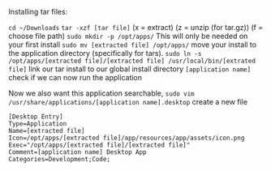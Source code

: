 Installing tar files:

`cd ~/Downloads`
`tar -xzf [tar file]` (x = extract) (z = unzip (for tar.gz)) (f = choose file path)
`sudo mkdir -p /opt/apps/` This will only be needed on your first install
`sudo mv [extracted file] /opt/apps/` move your install to the application directory (specifically for tars).
`sudo ln -s /opt/apps/[extracted file]/[extracted file] /usr/local/bin/[extrated file]` link our tar install to our global install directory
`[application name]` check if we can now run the application

Now we also want this application searchable,
`sudo vim /usr/share/applications/[application name].desktop` create a new file

```
[Desktop Entry]
Type=Application
Name=[extracted file]
Icon=/opt/apps/[extracted file]/app/resources/app/assets/icon.png
Exec="/opt/apps/[extracted file]/[extracted file]"
Comment=[application name] Desktop App
Categories=Development;Code;

